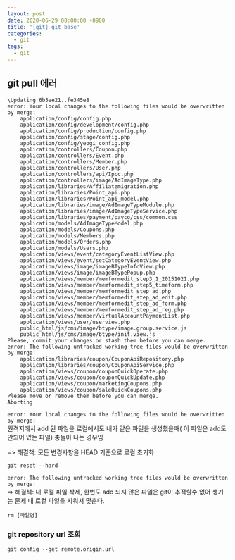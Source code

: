 ```yaml
---
layout: post
date: 2020-06-29 00:00:00 +0900
title: '[git] git base'
categories:
  - git
tags:
  - git
---
```


## git pull 에러

```
\Updating 6b5ee21..fe345e8
error: Your local changes to the following files would be overwritten by merge:
	application/config/config.php
	application/config/development/config.php
	application/config/production/config.php
	application/config/stage/config.php
	application/config/yeogi_config.php
	application/controllers/Coupon.php
	application/controllers/Event.php
	application/controllers/Member.php
	application/controllers/User.php
	application/controllers/api/Ipcc.php
	application/controllers/image/AdImageType.php
	application/libraries/Affiliatemigration.php
	application/libraries/Point_api.php
	application/libraries/Point_api_model.php
	application/libraries/image/AdImageTypeModule.php
	application/libraries/image/AdImageTypeService.php
	application/libraries/payment/payco/css/common.css
	application/models/AdImageTypeModel.php
	application/models/Coupons.php
	application/models/Members.php
	application/models/Orders.php
	application/models/Users.php
	application/views/event/categoryEventListView.php
	application/views/event/setCategoryEventView.php
	application/views/image/imageBTypeInfoView.php
	application/views/image/imageBTypePopup.php
	application/views/member/memformedit_step3_1_20151021.php
	application/views/member/memformedit_step5_timeform.php
	application/views/member/memformedit_step_ad.php
	application/views/member/memformedit_step_ad_edit.php
	application/views/member/memformedit_step_ad_form.php
	application/views/member/memformedit_step_ad_reg.php
	application/views/member/virtualAccountPaymentList.php
	application/views/user/userview.php
	public_html/js/cms/image/btype/image.group.service.js
	public_html/js/cms/image/btype/init.view.js
Please, commit your changes or stash them before you can merge.
error: The following untracked working tree files would be overwritten by merge:
	application/libraries/coupon/CouponApiRepository.php
	application/libraries/coupon/CouponApiService.php
	application/views/coupon/couponQuickOperate.php
	application/views/coupon/couponQuickUpdate.php
	application/views/coupon/marketingCoupons.php
	application/views/coupon/saleQuickCoupons.php
Please move or remove them before you can merge.
Aborting
```

`error: Your local changes to the following files would be overwritten by merge:`  
원격지에서 add 된 파일을 로컬에서도 내가 같은 파일을 생성했을때( 이 파일은 add도 안되어 있는 파일) 충돌이 나는 경우임

=> 해결책: 모든 변경사항을 HEAD 기준으로 로컬 초기화
```
git reset --hard
```

`error: The following untracked working tree files would be overwritten by merge:`  
=> 해결책: 내 로컬 파일 삭제, 한번도 add 되지 않은 파일은 git이 추적할수 없어 생기는 문제 내 로컬 파일을 지워서 맞춘다.
```
rm [파일명]
```



### git repository url 조회
`git config --get remote.origin.url`
